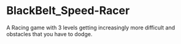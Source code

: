 # BlackBelt_Speed-Racer
A Racing game with 3 levels getting increasingly more difficult and obstacles that you have to dodge. 
